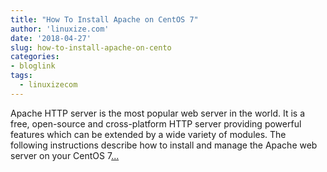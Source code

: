 ```yaml
---
title: "How To Install Apache on CentOS 7"
author: 'linuxize.com'
date: '2018-04-27'
slug: how-to-install-apache-on-cento
categories:
- bloglink
tags:
  - linuxizecom
---
```


Apache HTTP server is the most popular web server in the world. It is a free, open-source and cross-platform HTTP server providing powerful features which can be extended by a wide variety of modules. The following instructions describe how to install and manage the Apache web server on your CentOS 7[... <i class="fas fa-external-link-alt"></i>](https://linuxize.com/post/how-to-install-apache-on-centos-7/)

